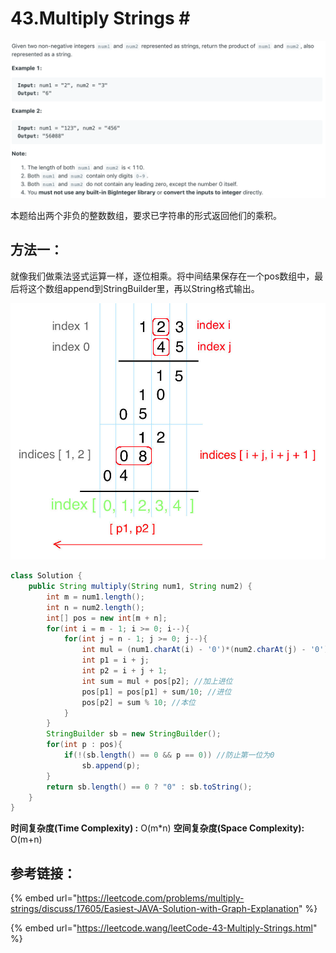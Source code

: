 # 43.Multiply Strings \#

![](.gitbook/assets/image.png)

本题给出两个非负的整数数组，要求已字符串的形式返回他们的乘积。

## 方法一：

就像我们做乘法竖式运算一样，逐位相乘。将中间结果保存在一个pos数组中，最后将这个数组append到StringBuilder里，再以String格式输出。

![](.gitbook/assets/image%20%289%29.png)

```java
class Solution {
    public String multiply(String num1, String num2) {
        int m = num1.length();
        int n = num2.length();
        int[] pos = new int[m + n];
        for(int i = m - 1; i >= 0; i--){
            for(int j = n - 1; j >= 0; j--){
                int mul = (num1.charAt(i) - '0')*(num2.charAt(j) - '0');//Get result at that bit
                int p1 = i + j;
                int p2 = i + j + 1;
                int sum = mul + pos[p2]; //加上进位
                pos[p1] = pos[p1] + sum/10; //进位
                pos[p2] = sum % 10; //本位
            }
        }
        StringBuilder sb = new StringBuilder();
        for(int p : pos){
            if(!(sb.length() == 0 && p == 0)) //防止第一位为0
                sb.append(p);
        }
        return sb.length() == 0 ? "0" : sb.toString();
    }
}
```

**时间复杂度\(Time Complexity\) :** O\(m\*n\)          **空间复杂度\(Space Complexity\):** O\(m+n\)

## 参考链接：

{% embed url="https://leetcode.com/problems/multiply-strings/discuss/17605/Easiest-JAVA-Solution-with-Graph-Explanation" %}

{% embed url="https://leetcode.wang/leetCode-43-Multiply-Strings.html" %}



